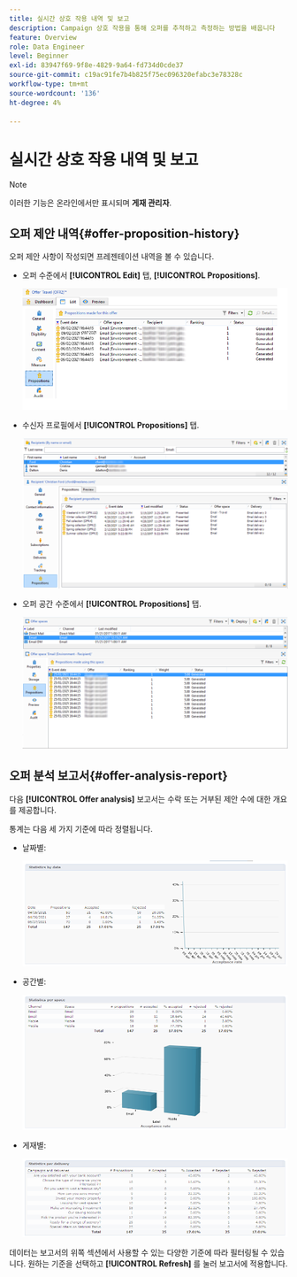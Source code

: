```yaml
---
title: 실시간 상호 작용 내역 및 보고
description: Campaign 상호 작용을 통해 오퍼를 추적하고 측정하는 방법을 배웁니다
feature: Overview
role: Data Engineer
level: Beginner
exl-id: 83947f69-9f8e-4829-9a64-fd734d0cde37
source-git-commit: c19ac91fe7b4b825f75ec096320efabc3e78328c
workflow-type: tm+mt
source-wordcount: '136'
ht-degree: 4%

---
```


# 실시간 상호 작용 내역 및 보고

>[!NOTE]
>
>이러한 기능은 온라인에서만 표시되며 **게재 관리자**.

## 오퍼 제안 내역{#offer-proposition-history}

오퍼 제안 사항이 작성되면 프레젠테이션 내역을 볼 수 있습니다.

* 오퍼 수준에서 **[!UICONTROL Edit]** 탭, **[!UICONTROL Propositions]**.

   ![](assets/offer_followup_006.png)

* 수신자 프로필에서 **[!UICONTROL Propositions]** 탭.

   ![](assets/offer_followup_002.png)

* 오퍼 공간 수준에서 **[!UICONTROL Propositions]** 탭.

   ![](assets/offer_space_prop_001_b.png)

## 오퍼 분석 보고서{#offer-analysis-report}

다음 **[!UICONTROL Offer analysis]** 보고서는 수락 또는 거부된 제안 수에 대한 개요를 제공합니다.

통계는 다음 세 가지 기준에 따라 정렬됩니다.

* 날짜별:

   ![](assets/offer_report_perdate.png)

* 공간별:

   ![](assets/offer_report_perspaces.png)

* 게재별:

   ![](assets/offer_report_perdeliveries.png)

데이터는 보고서의 위쪽 섹션에서 사용할 수 있는 다양한 기준에 따라 필터링될 수 있습니다. 원하는 기준을 선택하고 **[!UICONTROL Refresh]** 를 눌러 보고서에 적용합니다.
